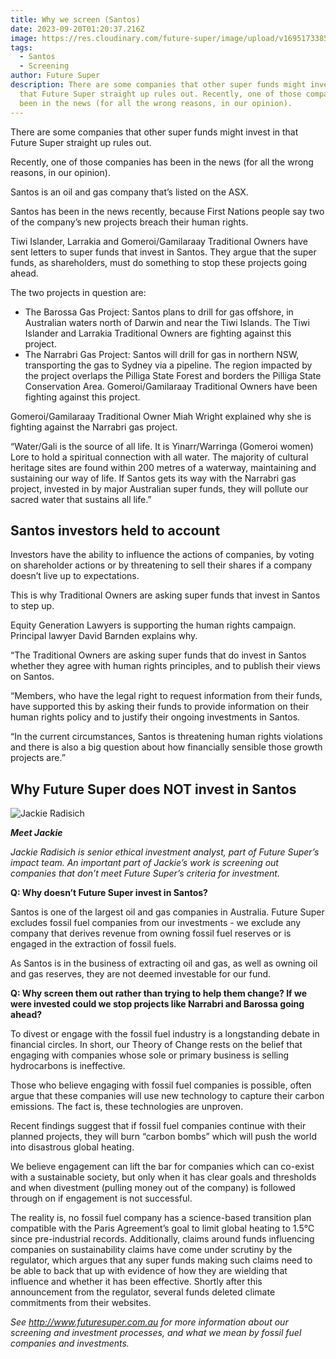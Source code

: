```yaml
---
title: Why we screen (Santos)
date: 2023-09-20T01:20:37.216Z
image: https://res.cloudinary.com/future-super/image/upload/v1695173385/santos.jpg
tags:
  - Santos
  - Screening
author: Future Super
description: There are some companies that other super funds might invest in
  that Future Super straight up rules out. Recently, one of those companies has
  been in the news (for all the wrong reasons, in our opinion).
---
```

There are some companies that other super funds might invest in that Future Super straight up rules out. 

Recently, one of those companies has been in the news (for all the wrong reasons, in our opinion).

Santos is an oil and gas company that’s listed on the ASX. 

Santos has been in the news recently, because First Nations people say two of the company’s new projects breach their human rights. 

Tiwi Islander, Larrakia and Gomeroi/Gamilaraay Traditional Owners have sent letters to super funds that invest in Santos. They argue that the super funds, as shareholders, must do something to stop these projects going ahead.

The two projects in question are:

* The Barossa Gas Project: Santos plans to drill for gas offshore, in Australian waters north of Darwin and near the Tiwi Islands. The Tiwi Islander and Larrakia Traditional Owners are fighting against this project. 
* The Narrabri Gas Project: Santos will drill for gas in northern NSW, transporting the gas to Sydney via a pipeline. The region impacted by the project overlaps the Pilliga State Forest and borders the Pilliga State Conservation Area. Gomeroi/Gamilaraay Traditional Owners have been fighting against this project.  

Gomeroi/Gamilaraay Traditional Owner Miah Wright explained why she is fighting against the Narrabri gas project.  

“Water/Gali is the source of all life. It is Yinarr/Warringa (Gomeroi women) Lore to hold a spiritual connection with all water. The majority of cultural heritage sites are found within 200 metres of a waterway, maintaining and sustaining our way of life. If Santos gets its way with the Narrabri gas project, invested in by major Australian super funds, they will pollute our sacred water that sustains all life.” 

## Santos investors held to account

Investors have the ability to influence the actions of companies, by voting on shareholder actions or by threatening to sell their shares if a company doesn’t live up to expectations. 

This is why Traditional Owners are asking super funds that invest in Santos to step up. 

Equity Generation Lawyers is supporting the human rights campaign. Principal lawyer David Barnden explains why. 

“The Traditional Owners are asking super funds that do invest in Santos whether they agree with human rights principles, and to publish their views on Santos.

“Members, who have the legal right to request information from their funds, have supported this by asking their funds to provide information on their human rights policy and to justify their ongoing investments in Santos.

“In the current circumstances, Santos is threatening human rights violations and there is also a big question about how financially sensible those growth projects are.”

## Why Future Super does NOT invest in Santos

![Jackie Radisich](https://res.cloudinary.com/future-super/image/upload/v1695173128/jackie-radisich.png)

***M﻿eet Jackie***

*Jackie Radisich is senior ethical investment analyst, part of Future Super’s impact team. An important part of Jackie’s work is screening out companies that don’t meet Future Super’s criteria for investment.* 

**Q: Why doesn’t Future Super invest in Santos?**

Santos is one of the largest oil and gas companies in Australia. Future Super excludes fossil fuel companies from our investments - we exclude any company that derives revenue from owning fossil fuel reserves or is engaged in the extraction of fossil fuels. 

As Santos is in the business of extracting oil and gas, as well as owning oil and gas reserves, they are not deemed investable for our fund.

**Q: Why screen them out rather than trying to help them change? If we were invested could we stop projects like Narrabri and Barossa going ahead?**

To divest or engage with the fossil fuel industry is a longstanding debate in financial circles.
In short, our Theory of Change rests on the belief that engaging with companies whose sole or primary business is selling hydrocarbons is ineffective.

Those who believe engaging with fossil fuel companies is possible, often argue that these companies will use new technology to capture their carbon emissions. The fact is, these technologies are unproven. 

Recent findings suggest that if fossil fuel companies continue with their planned projects, they will burn “carbon bombs” which will push the world into disastrous global heating. 

We believe engagement can lift the bar for companies which can co-exist with a sustainable society, but only when it has clear goals and thresholds and when divestment (pulling money out of the company) is followed through on if engagement is not successful. 

The reality is, no fossil fuel company has a science-based transition plan compatible with the Paris Agreement’s goal to limit global heating to 1.5°C since pre-industrial records.
Additionally, claims around funds influencing companies on sustainability claims have come under scrutiny by the regulator, which argues that any super funds making such claims need to be able to back that up with evidence of how they are wielding that influence and whether it has been effective. Shortly after this announcement from the regulator, several funds deleted climate commitments from their websites.

*See http://www.futuresuper.com.au for more information about our screening and investment processes, and what we mean by fossil fuel companies and investments.*